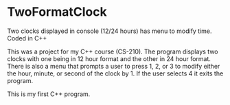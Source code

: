 # TwoFormatClock
Two clocks displayed in console (12/24 hours) has menu to modify time. Coded in C++

This was a project for my C++ course (CS-210). The program displays two clocks with one being in 12 hour format and the other in 24 hour format.
There is also a menu that prompts a user to press 1, 2, or 3 to modify either the hour, minute, or second of the clock by 1. If the user selects 4 it exits the program.

This is my first C++ program.
